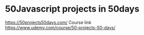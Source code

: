# 50Javascript projects in 50days




https://50projects50days.com/
Course link https://www.udemy.com/course/50-projects-50-days/

